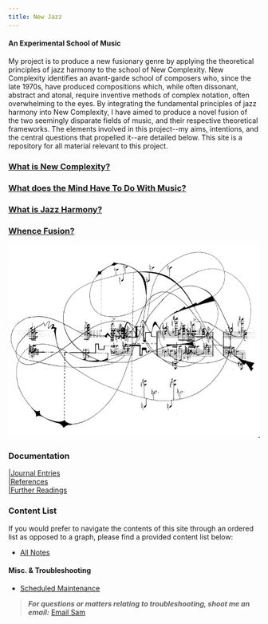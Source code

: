 ```yaml
---
title: New Jazz
---
```

#### An Experimental School of Music 

My project is to produce a new fusionary genre by applying the theoretical principles of jazz harmony to the school of New Complexity. New Complexity identifies an avant-garde school of composers who, since the late 1970s, have produced compositions which, while often dissonant, abstract and atonal, require inventive methods of complex notation, often overwhelming to the eyes. By integrating the fundamental principles of jazz harmony into New Complexity, I have aimed to produce a novel fusion of the two seemingly disparate fields of music, and their respective theoretical frameworks. The elements involved in this project--my aims, intentions, and the central questions that propelled it--are detailed below. This site is a repository for all material relevant to this project. 

### [What is New Complexity?](/notes/vault/what-is-new-complexity?.md)

### [What does the Mind Have To Do With Music?](/notes/vault/what-is-jazz-harmony?.md)

### [What is Jazz Harmony?](/notes/vault/what-is-jazz-harmony?.md)

### [Whence Fusion?](/notes/vault/what-is-jazz-harmony?.md)


![complexity](notes/images/complexity.png)

### Documentation

[|Journal Entries](/notes/vault/entries.md)  
[|References](/notes/vault/references.md)  
[|Further Readings](/notes/vault/further-readings.md)

### Content List

If you would prefer to navigate the contents of this site through an ordered list as opposed to a graph, please find a provided content list below:

- [All Notes](/notes)

#### Misc. & Troubleshooting

- [Scheduled Maintenance](/notes/vault/maintenance.md)

> __*For questions or matters relating to troubleshooting, shoot me an email:*__ [Email Sam](https://mail.google.com/mail/?view=cm&to=sammeltzerthometz@gmail.com)




